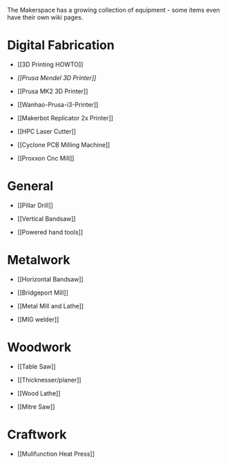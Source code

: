 The Makerspace has a growing collection of equipment - some items even have their own wiki pages.

# Digital Fabrication

- [[3D Printing HOWTO]]

- _[[Prusa Mendel 3D Printer]]_

- [[Prusa MK2 3D Printer]]

- [[Wanhao-Prusa-i3-Printer]]

- [[Makerbot Replicator 2x Printer]]

- [[HPC Laser Cutter]]

- [[Cyclone PCB Milling Machine]]

- [[Proxxon Cnc Mill]]

# General

- [[Pillar Drill]]

- [[Vertical Bandsaw]]

- [[Powered hand tools]]

# Metalwork

- [[Horizontal Bandsaw]]

- [[Bridgeport Mill]]

- [[Metal Mill and Lathe]]

- [[MIG welder]]

# Woodwork

- [[Table Saw]]

- [[Thicknesser/planer]]

- [[Wood Lathe]]

- [[Mitre Saw]]

# Craftwork

- [[Mulifunction Heat Press]]


